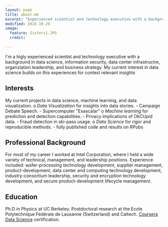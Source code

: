 ```yaml
---
layout: page
title: about.me
excerpt: "Experienced scientist and technology executive with a background in data science, information security, data center infrastructre, organziation leadership, and business strategy."
modified: 2016-10-29
image:
  feature: Sisters1.JPG
  credit: 
  
---
```


I'm a higly experienced scientist and technology executive with a background in data science, information security, data center infrastructre, organziation leadership, and business strategy. My current interest in data science builds on this experiences for context relevant insights

## Interests 
My current projects in data science, machine learning, and data visualization.
o _Data Visualization_ for insights into data stories.
    - Campaign Debate Speech.
    - Supercomputer "Exascalar"
o _Machine learning_ for prediction and detection capabilities. 
    - Privacy implications of OkCUpid data.
    - Fraud detection in ski-pass usage.
o _Data Science_ for rigor and reproducible methods.
    - fully published code and results on RPubs

 

## Professional Background 
For most of my career I worked at Intel Corporation, where I held a wide variety of technical, management, and leadership positions. Experience included: wafer-processing technology development, supplier management, product-development, data center and computing technology development, industry-consortium leadership, security and encryption technology development, and secure product-development lifecycle management.  

## Education  
Ph.D in Physics at UC Berkeley. Postdoctoral research at the Ecole Polytechnique Fédérale de Lausanne (Switzerland) and Caltech.
[Coursera Data Science](https://www.coursera.org/specializations/jhu-data-science) certification.
